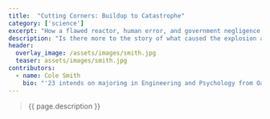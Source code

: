 ```yaml
---
title:  "Cutting Corners: Buildup to Catastrophe"
category: ['science']
excerpt: "How a flawed reactor, human error, and government negligence created the perfect recipe for disaster at Chernobyl. "
description: "Is there more to the story of what caused the explosion at Chernobyl beyond a failed safety test? In this piece you'll learn what exactly happened in the reactor to cause an explosion, how the on-site cause was human error, and the Soviet Unions role in allowing this to happen. Through this you'll be able to build a better narrative on the true causation of Chernobyl, and learn how a nuclear reactor became an atomic bomb. "
header:
  overlay_image: /assets/images/smith.jpg
  teaser: assets/images/smith.jpg
contributors:
  - name: Cole Smith
    bio: "'23 intends on majoring in Engineering and Psychology from Oakland, Maine. He is a member of the men's soccer team on campus."
---
```


> {{ page.description }}